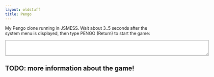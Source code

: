 ```yaml
---
layout: oldstuff
title: Pengo
---
```


My Pengo clone running in JSMESS. Wait about 3..5 seconds after the system menu
is displayed, then type PENGO (Return) to start the game:

<div class="emscripten_border">
    <canvas class="emscripten" id="canvas" width="640" height="512" oncontextmenu="event.preventDefault()"></canvas>
</div>
<textarea class="emscripten" id="output" rows="3" cols="80" > </textarea>
<script type='text/javascript' src='messloader.js'> </script>

## TODO: more information about the game!
